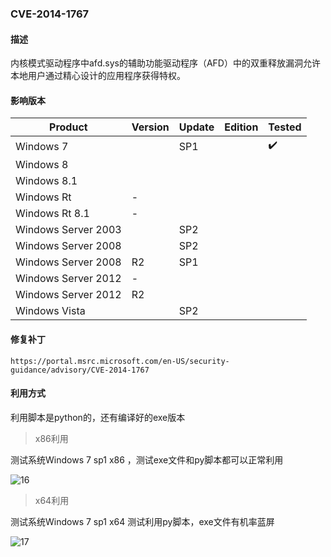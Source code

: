 ### CVE-2014-1767

#### 描述

内核模式驱动程序中afd.sys的辅助功能驱动程序（AFD）中的双重释放漏洞允许本地用户通过精心设计的应用程序获得特权。

#### 影响版本

| Product             | Version | Update | Edition | Tested             |
| ------------------- | ------- | ------ | ------- | ------------------ |
| Windows 7           |         | SP1    |         | :heavy_check_mark: |
| Windows 8           |         |        |         |                    |
| Windows 8.1         |         |        |         |                    |
| Windows Rt          | -       |        |         |                    |
| Windows Rt 8.1      | -       |        |         |                    |
| Windows Server 2003 |         | SP2    |         |                    |
| Windows Server 2008 |         | SP2    |         |                    |
| Windows Server 2008 | R2      | SP1    |         |                    |
| Windows Server 2012 | -       |        |         |                    |
| Windows Server 2012 | R2      |        |         |                    |
| Windows Vista       |         | SP2    |         |                    |

#### 修复补丁

```
https://portal.msrc.microsoft.com/en-US/security-guidance/advisory/CVE-2014-1767
```

#### 利用方式

利用脚本是python的，还有编译好的exe版本

> x86利用

测试系统Windows 7 sp1 x86 ，测试exe文件和py脚本都可以正常利用

![16](https://github.com/Ascotbe/Random-img/blob/master/WindowsKernelExploits/CVE-2014-1767_win7_x86.gif?raw=true)

> x64利用

测试系统Windows 7 sp1 x64 测试利用py脚本，exe文件有机率蓝屏

![17](https://github.com/Ascotbe/Random-img/blob/master/WindowsKernelExploits/CVE-2014-1767_win7_x64.gif?raw=true)